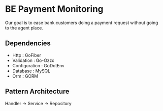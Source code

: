# BE Payment Monitoring
Our goal is to ease bank customers doing a payment request without going to the agent place.

## Dependencies
- Http : GoFiber
- Validation : Go-Ozzo
- Configuration : GoDotEnv
- Database : MySQL
- Orm : GORM

## Pattern Architecture
Handler -> Service -> Repository
